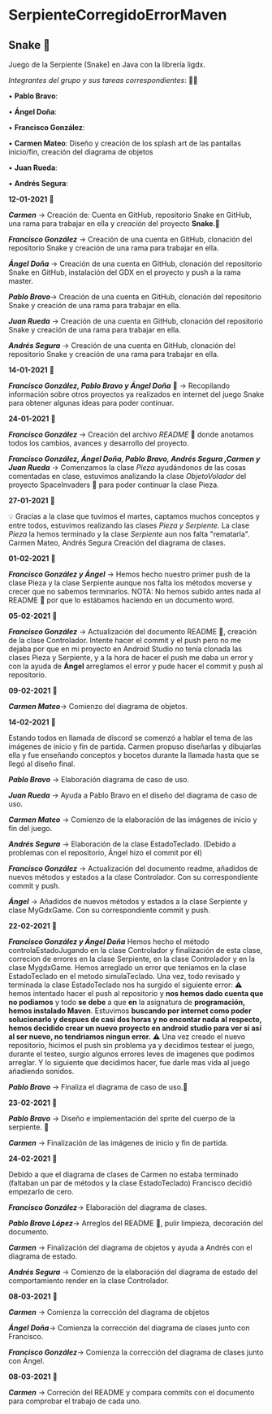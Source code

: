 # SerpienteCorregidoErrorMaven
 
##  Snake 🐍

Juego de la Serpiente (Snake) en Java con la librería ligdx.

*Integrantes del grupo y sus tareas correspondientes*: 👨‍💻

• __Pablo Bravo__:

• __Ángel Doña__:

• __Francisco González__:

• __Carmen Mateo__: Diseño y creación de los splash art de las pantallas inicio/fin, creación del diagrama de objetos

• __Juan Rueda__:

• __Andrés Segura__:

__12-01-2021__ 📆

__*Carmen*__ -> Creación de: Cuenta en GitHub, repositorio Snake en GitHub, una rama para trabajar en ella y *creación* del proyecto **Snake**.🐍 

__*Francisco González*__ -> Creación de una cuenta en GitHub, clonación del repositorio Snake y creación de una rama para trabajar en ella.

__*Ángel Doña*__ -> Creación de una cuenta en GitHub, clonación del repositorio Snake en GitHub, instalación del GDX en el proyecto y push a la rama master. 

__*Pablo Bravo*__-> Creación de una cuenta en GitHub, clonación del repositorio Snake y creación de una rama para trabajar en ella. 

__*Juan Rueda*__ -> Creación de una cuenta en GitHub, clonación del repositorio Snake y creación de una rama para trabajar en ella. 

__*Andrés Segura*__ -> Creación de una cuenta en GitHub, clonación del repositorio Snake y creación de una rama para trabajar en ella.

__14-01-2021__ 📆

__*Francisco González, Pablo Bravo y Ángel Doña*__ 🔎 -> Recopilando información sobre otros proyectos ya realizados en internet del juego Snake para obtener algunas ideas para poder continuar.

__24-01-2021__ 📆

__*Francisco González*__ -> Creación del archivo *README* 📝 donde anotamos todos los cambios, avances y desarrollo del proyecto.

__*Francisco González, Ángel Doña, Pablo Bravo, Andrés Segura ,Carmen y Juan Rueda*__ -> Comenzamos la clase *Pieza* ayudándonos de las cosas comentadas en clase, estuvimos analizando la clase *ObjetoVolador* del proyecto SpaceInvaders 👾 para poder continuar la clase Pieza.

__27-01-2021__ 📆

💡 Gracias a la clase que tuvimos el martes, captamos muchos conceptos y entre todos, estuvimos realizando las clases *Pieza y Serpiente*. La clase *Pieza* la hemos terminado y la clase *Serpiente* aun nos falta "rematarla". Carmen Mateo, Andrés Segura Creación del diagrama de clases.

__01-02-2021__ 📆

__*Francisco González y Ángel*__ -> Hemos hecho nuestro primer push de la clase Pieza y la clase Serpiente aunque nos falta los métodos moverse y crecer que no sabemos terminarlos. NOTA: No hemos subido antes nada al README 📝 por que lo estábamos haciendo en un documento word.

__05-02-2021__ 📆

__*Francisco González*__ -> Actualización del documento README 📝, creación de la clase Controlador. Intente hacer el commit y el push pero no me dejaba por que en mi proyecto en Android Studio no tenía clonada las clases Pieza y Serpiente, y a la hora de hacer el push me daba un error y con la ayuda de __Ángel__ arreglamos el error y pude hacer el commit y push al repositorio.

__09-02-2021__ 📆

__*Carmen Mateo*__-> Comienzo del diagrama de objetos. 

__14-02-2021__ 📆

Estando todos en llamada de discord se comenzó a hablar el tema de las imágenes de inicio y fin de partida. Carmen propuso diseñarlas y dibujarlas ella y fue enseñando conceptos y bocetos durante la llamada hasta que se llegó al diseño final.

__*Pablo Bravo*__ -> Elaboración diagrama de caso de uso.

__*Juan Rueda*__ -> Ayuda a Pablo Bravo en el diseño del diagrama de caso de uso.

__*Carmen Mateo*__ -> Comienzo de la elaboración de las imágenes de inicio y fin del juego. 

__*Andrés Segura*__ -> Elaboración de la clase EstadoTeclado. (Debido a problemas con el repositorio, Ángel hizo el commit por él)

__*Francisco González*__ -> Actualización del documento readme, añadidos de nuevos métodos y estados a la clase Controlador. Con su correspondiente commit y push. 

__*Ángel*__ -> Añadidos de nuevos métodos y estados a la clase Serpiente y clase MyGdxGame. Con su correspondiente commit y push.

__22-02-2021__ 📆

__*Francisco González y Ángel Doña*__ Hemos hecho el método controlaEstadoJugando en la clase Controlador y finalización de esta clase, correcion de errores en la clase Serpiente, en la clase Controlador y en la clase MygdxGame. Hemos arreglado un error que teniamos en la clase EstadoTeclado en el metodo simulaTeclado. Una vez, todo revisado y terminada la clase EstadoTeclado nos ha surgido el siguiente error:  ⚠️ hemos intentado hacer el push al repositorio y __nos hemos dado cuenta que no podiamos__ y todo __se debe__ a que __en__ la asignatura de __programación, hemos instalado Maven__. Estuvimos __buscando por internet como poder solucionarlo y despues de casi dos horas y no encontar nada al respecto, hemos decidido crear un nuevo proyecto en android studio para ver si así al ser nuevo, no tendriamos ningun error.__ ⚠️ Una vez creado el nuevo repositorio, hicimos el push sin problema ya y decidimos testear el juego, durante el testeo, surgio algunos errores leves de imagenes que podimos arreglar. Y lo siguiente que decidimos hacer, fue darle mas vida al juego añadiendo sonidos.
 
__*Pablo Bravo*__ -> Finaliza el diagrama de caso de uso.📁

__23-02-2021__ 📆

__*Pablo Bravo*__ -> Diseño e implementación del sprite del cuerpo de la serpiente. 🐍

__*Carmen*__ -> Finalización de las imágenes de inicio y fin de partida.

__24-02-2021__ 📆

Debido a que el diagrama de clases de Carmen no estaba terminado (faltaban un par de métodos y la clase EstadoTeclado) Francisco decidió empezarlo de cero.

__*Francisco González*__-> Elaboración del diagrama de clases.

__*Pablo Bravo López*__-> Arreglos del README 📝, pulir limpieza, decoración del documento.

__*Carmen*__ -> Finalización del diagrama de objetos y ayuda a Andrés con el diagrama de estado.

__*Andrés Segura*__ -> Comienzo de la elaboración del diagrama de estado del comportamiento render en la clase Controlador.

__08-03-2021__ 📆

__*Carmen*__ -> Comienza la corrección del diagrama de objetos

__*Ángel Doña*__-> Comienza la corrección del diagrama de clases junto con Francisco.

__*Francisco González*__-> Comienza la corrección del diagrama de clases junto con Ángel.

__08-03-2021__ 📆

__*Carmen*__ -> Correción del README y compara commits con el documento para comprobar el trabajo de cada uno.
